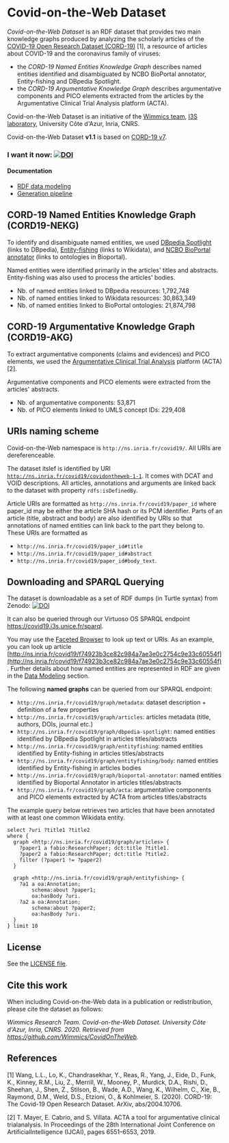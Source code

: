 # Covid-on-the-Web Dataset

*Covid-on-the-Web Dataset* is an RDF dataset that provides two main knowledge graphs produced by analyzing the scholarly articles of the [COVID-19 Open Research Dataset (CORD-19)](https://www.semanticscholar.org/cord19) [1], a resource of articles about COVID-19 and the coronavirus family of viruses:
- the *CORD-19 Named Entities Knowledge Graph* describes named entities identified and disambiguated by NCBO BioPortal annotator, Entity-fishing and DBpedia Spotlight. 
- the *CORD-19 Argumentative Knowledge Graph* describes argumentative components and PICO elements extracted from the articles by the Argumentative Clinical Trial Analysis platform (ACTA).

Covid-on-the-Web Dataset is an initiative of the [Wimmics team](https://team.inria.fr/wimmics/), [I3S laboratory](http://www.i3s.unice.fr/), University Côte d'Azur, Inria, CNRS.

Covid-on-the-Web Dataset **v1.1** is based on [CORD-19 v7](https://www.kaggle.com/dataset/08dd9ead3afd4f61ef246bfd6aee098765a19d9f6dbf514f0142965748be859b/version/7). 
 
### I want it now: [![DOI](https://zenodo.org/badge/DOI/10.5281/zenodo.3833753.svg)](https://doi.org/10.5281/zenodo.3833753)


#### Documentation

- [RDF data modeling](doc/01-data-modeling.md)
- [Generation pipeline](src/README.md)


## CORD-19 Named Entities Knowledge Graph (CORD19-NEKG)

To identify and disambiguate named entities, we used [DBpedia Spotlight](https://www.dbpedia-spotlight.org/) (links to DBpedia), [Entity-fishing](https://github.com/kermitt2/entity-fishing) (links to Wikidata), and [NCBO BioPortal annotator](http://bioportal.bioontology.org/annotatorplus) (links to ontologies in Bioportal).

Named entities were identified primarily in the articles' titles and abstracts. Entity-fishing was also used to process the articles' bodies.

- Nb. of named entities linked to DBpedia resources:  1,792,748
- Nb. of named entities linked to Wikidata resources: 30,863,349
- Nb. of named entities linked to BioPortal ontologies: 21,874,798


## CORD-19 Argumentative Knowledge Graph (CORD19-AKG)

To extract argumentative components (claims and evidences) and PICO elements, we used the [Argumentative Clinical Trial Analysis](http://ns.inria.fr/acta/) platform (ACTA) [2].

Argumentative components and PICO elements were extracted from the articles' abstracts.

- Nb. of argumentative components: 53,871
- Nb. of PICO elements linked to UMLS concept IDs: 229,408


## URIs naming scheme

Covid-on-the-Web namespace is `http://ns.inria.fr/covid19/`. All URIs are dereferenceable.

The dataset itslef is identified by URI [`http://ns.inria.fr/covid19/covidontheweb-1-1`](http://ns.inria.fr/covid19/covidontheweb-1-1). It comes with DCAT and VOID descriptions.
All articles, annotations and arguments are linked back to the dataset with property `rdfs:isDefinedBy`.

Article URIs are formatted as `http://ns.inria.fr/covid19/paper_id` where paper_id may be either the article SHA hash or its PCM identifier.
Parts of an article (title, abstract and body) are also identified by URIs so that annotations of named entities can link back to the part they belong to. These URIs are formatted as 
- `http://ns.inria.fr/covid19/paper_id#title`
- `http://ns.inria.fr/covid19/paper_id#abstract`
- `http://ns.inria.fr/covid19/paper_id#body_text`.


## Downloading and SPARQL Querying

The dataset is downloadable as a set of RDF dumps (in Turtle syntax) from Zenodo: [![DOI](https://zenodo.org/badge/DOI/10.5281/zenodo.3833753.svg)](https://doi.org/10.5281/zenodo.3833753)

It can also be queried through our Virtuoso OS SPARQL endpoint https://covid19.i3s.unice.fr/sparql.

You may use the [Faceted Browser](http://covid19.i3s.unice.fr:8890/fct/) to look up text or URIs.
As an example, you can look up article [http://ns.inria.fr/covid19/f74923b3ce82c984a7ae3e0c2754c9e33c60554f](http://ns.inria.fr/covid19/f74923b3ce82c984a7ae3e0c2754c9e33c60554f).
Further details about how named entities are represented in RDF are given in the [Data Modeling](doc/01-data-modeling.md) section.

The following **named graphs** can be queried from our SPARQL endpoint:
- `http://ns.inria.fr/covid19/graph/metadata`: dataset description + definition of a few properties
- `http://ns.inria.fr/covid19/graph/articles`: articles metadata (title, authors, DOIs, journal etc.)
- `http://ns.inria.fr/covid19/graph/dbpedia-spotlight`: named entities identified by DBpedia Spotlight in articles titles/abstracts
- `http://ns.inria.fr/covid19/graph/entityfishing`: named entities identified by Entity-fishing in articles titles/abstracts
- `http://ns.inria.fr/covid19/graph/entityfishing/body`: named entities identified by Entity-fishing in articles bodies
- `http://ns.inria.fr/covid19/graph/bioportal-annotator`: named entities identified by Bioportal Annotator in articles titles/abstracts
- `http://ns.inria.fr/covid19/graph/acta`: argumentative components and PICO elements extracted by ACTA from articles titles/abstracts

The example query below retrieves two articles that have been annotated with at least one common Wikidata entity.
```sparql
select ?uri ?title1 ?title2
where {
  graph <http://ns.inria.fr/covid19/graph/articles> {
    ?paper1 a fabio:ResearchPaper; dct:title ?title1.
    ?paper2 a fabio:ResearchPaper; dct:title ?title2.
    filter (?paper1 != ?paper2)
  }
  
  graph <http://ns.inria.fr/covid19/graph/entityfishing> {
    ?a1 a oa:Annotation;
        schema:about ?paper1;
        oa:hasBody ?uri.
    ?a2 a oa:Annotation;
        schema:about ?paper2;
        oa:hasBody ?uri.
  }
} limit 10
```


## License

See the [LICENSE file](LICENSE).

## Cite this work

When including Covid-on-the-Web data in a publication or redistribution, please cite the dataset as follows:

*Wimmics Research Team. Covid-on-the-Web Dataset. University Côte d'Azur, Inria, CNRS. 2020. Retrieved from https://github.com/Wimmics/CovidOnTheWeb.*


## References

[1] Wang, L.L., Lo, K., Chandrasekhar, Y., Reas, R., Yang, J., Eide, D., Funk, K., Kinney, R.M., Liu, Z., Merrill, W., Mooney, P., Murdick, D.A., Rishi, D., Sheehan, J., Shen, Z., Stilson, B., Wade, A.D., Wang, K., Wilhelm, C., Xie, B., Raymond, D.M., Weld, D.S., Etzioni, O., & Kohlmeier, S. (2020). CORD-19: The Covid-19 Open Research Dataset. ArXiv, abs/2004.10706.

[2] T. Mayer, E. Cabrio, and S. Villata. ACTA a tool for argumentative clinical trialanalysis. In Proceedings of the 28th International Joint Conference on  ArtificialIntelligence (IJCAI), pages 6551–6553, 2019.

